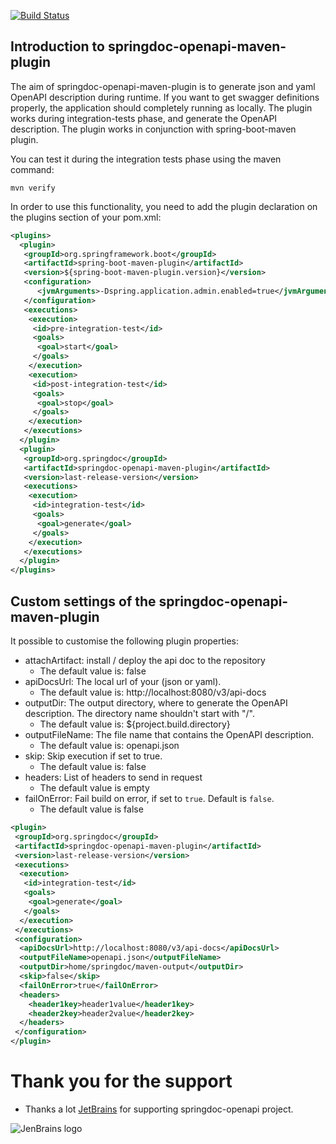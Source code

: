 [![Build Status](https://ci-cd.springdoc.org:8443/buildStatus/icon?job=springdoc-openapi-maven-plugin-release)](https://ci-cd.springdoc.org:8443/view/springdoc-openapi/job/springdoc-openapi-maven-plugin-release/)

## **Introduction to springdoc-openapi-maven-plugin**

The aim of springdoc-openapi-maven-plugin is to generate json and yaml OpenAPI description during runtime. If you want to get swagger definitions properly, the application should completely running as locally.
The plugin works during integration-tests phase, and generate the OpenAPI description. 
The plugin works in conjunction with spring-boot-maven plugin. 

You can test it during the integration tests phase using the maven command:

```shell
mvn verify
```

In order to use this functionality, you need to add the plugin declaration on the plugins section of your pom.xml:

```xml
<plugins>
  <plugin>
   <groupId>org.springframework.boot</groupId>
   <artifactId>spring-boot-maven-plugin</artifactId>
   <version>${spring-boot-maven-plugin.version}</version>
   <configuration>
      <jvmArguments>-Dspring.application.admin.enabled=true</jvmArguments>
   </configuration>
   <executions>
    <execution>
     <id>pre-integration-test</id>
     <goals>
      <goal>start</goal>
     </goals>
    </execution>
    <execution>
     <id>post-integration-test</id>
     <goals>
      <goal>stop</goal>
     </goals>
    </execution>
   </executions>
  </plugin>
  <plugin>
   <groupId>org.springdoc</groupId>
   <artifactId>springdoc-openapi-maven-plugin</artifactId>
   <version>last-release-version</version>
   <executions>
    <execution>
     <id>integration-test</id>
     <goals>
      <goal>generate</goal>
     </goals>
    </execution>
   </executions>
  </plugin>
</plugins>
```
			
## **Custom settings of the springdoc-openapi-maven-plugin**

It possible to customise the following plugin properties:
*   attachArtifact: install / deploy the api doc to the repository
    * The default value is: false
*   apiDocsUrl: The local url of your (json or yaml). 
    * The default value is: http://localhost:8080/v3/api-docs
*  outputDir: The output directory, where to generate the OpenAPI description. The directory name shouldn't start with "/".
    * The default value is: ${project.build.directory}
*   outputFileName: The file name that contains the OpenAPI description.  
    * The default value is: openapi.json
*   skip: Skip execution if set to true.
    * The default value is: false
*   headers: List of headers to send in request
    * The default value is empty
*   failOnError: Fail build on error, if set to `true`. Default is `false`.
    * The default value is false

```xml
<plugin>
 <groupId>org.springdoc</groupId>
 <artifactId>springdoc-openapi-maven-plugin</artifactId>
 <version>last-release-version</version>
 <executions>
  <execution>
   <id>integration-test</id>
   <goals>
    <goal>generate</goal>
   </goals>
  </execution>
 </executions>
 <configuration>
  <apiDocsUrl>http://localhost:8080/v3/api-docs</apiDocsUrl>
  <outputFileName>openapi.json</outputFileName>
  <outputDir>home/springdoc/maven-output</outputDir>
  <skip>false</skip>
  <failOnError>true</failOnError>
  <headers>
    <header1key>header1value</header1key>
    <header2key>header2value</header2key>
  </headers>
 </configuration>
</plugin>
```

# **Thank you for the support**

* Thanks a lot [JetBrains](https://www.jetbrains.com/?from=springdoc-openapi) for supporting springdoc-openapi project.

![JenBrains logo](https://springdoc.org/img/jetbrains.svg)
